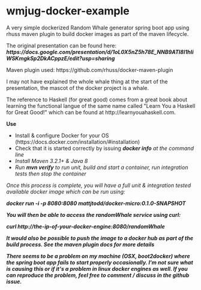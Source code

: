 # wmjug-docker-example
<p>A very simple dockerized Random Whale generator spring boot app using rhuss maven plugin to build docker images as part of the maven lifecycle.</p>

<p>The original presentation can be found here: <b><i>https://docs.google.com/presentation/d/1oL0X5nZ5h78E_NNB9ATI8l1hIiWSKmgkSp2DkACppzE/edit?usp=sharing</i></b></p>
<p>Maven plugin used: https://github.com/rhuss/docker-maven-plugin<p>

<p>I may not have explained the whole whale thing at the start of the presentation, the mascot of the docker project is a whale.</p>

<p>The reference to Haskell (for great good) comes from a great book about learning the functional langue of the same name called "Learn You a Haskell for Great Good!"  which can be found at http://learnyouahaskell.com.</p>

<b>Use</b>

<ul>
  <li>Install & configure Docker for your OS (https://docs.docker.com/installation/#installation)</li>
  <li>Check that it is started correctly by issuing <b><i>docker info<i></b> at the command line</li>
  <li>Install Maven 3.2.1+ & Java 8</li>
  <li>Run <b><i>mvn verify</i></b> to run unit, build and start a container, run integration tests then stop the container</li>
</ul>

<p>Once this process is complete, you will have a full unit & integration tested available docker image which can be run using:<p>

<p><i><b>docker run -i -p 8080:8080 mattjtodd/docker-micro:0.1.0-SNAPSHOT</b</i></p>

<p>You will then be able to access the randomWhale service using curl:</p>

<p><i><b>curl http://the-ip-of-your-docker-engine:8080/randomWhale</b</i></p>

<p>It would also be possible to push the image to a docker hub as part of the build process.  See the maven plugin docs for more details<p>

<p> There seems to be a problem on my machine (OSX, boot2docker) where the spring boot app fails to start properly occasionally.  I'm not sure what is causing this or if it's a problem in linux docker engines as well.  If you can reproduce the problem, feel free to comment / discuss in the github issue.</p>


